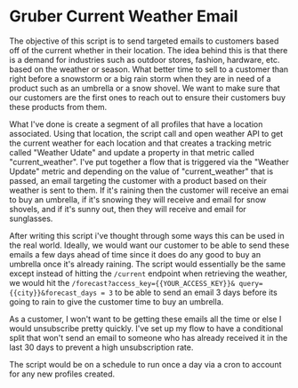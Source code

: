 # Gruber Current Weather Email

The objective of this script is to send targeted emails to customers based off of the current whether in their location. The idea behind this is that there is a demand for industries such as outdoor stores, fashion, hardware, etc. based on the weather or season. What better time to sell to a customer than right before a snowstorm or a big rain storm when they are in need of a product such as an umbrella or a snow shovel. We want to make sure that our customers are the first ones to reach out to ensure their customers buy these products from them.

What I've done is create a segment of all profiles that have a location associated. Using that location, the script call and open weather API to get the current weather for each location and that creates a tracking metric called "Weather Udate" and update a property in that metric called "current_weather". I've put together a flow that is triggered via the "Weather Update" metric and depending on the value of "current_weather" that is passed, an email targeting the customer with a product based on their weather is sent to them. If it's raining then the customer will receive an emai to buy an umbrella, if it's snowing they will receive and email for snow shovels, and if it's sunny out, then they will receive and email for sunglasses.

After writing this script i've thought through some ways this can be used in the real world. Ideally, we would want our customer to be able to send these emails a few days ahead of time since it does do any good to buy an umbrella once it's already raining. The script would essentially be the same except instead of hitting the `/current` endpoint when retrieving the weather, we would hit the `/forecast?access_key={{YOUR_ACCESS_KEY}}& query={{city}}&forecast_days = 3` to be able to send an email 3 days before its going to rain to give the customer time to buy an umbrella.

As a customer, I won't want to be getting these emails all the time or else I would unsubscribe pretty quickly. I've set up my flow to have a conditional split that won't send an email to someone who has already received it in the last 30 days to prevent a high unsubscription rate.

The script would be on a schedule to run once a day via a cron to account for any new profiles created.  